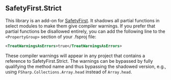 ## SafetyFirst.Strict

This library is an add-on for [SafetyFirst](https://www.nuget.org/packages/SafetyFirst).  It shadows all partial functions in select modules to make them give compiler warnings.  If you prefer that partial functions be disallowed entirely, you can add the following line to the `<PropertyGroup>` section of your .fsproj file:
```XML
<TreatWarningsAsErrors>true</TreatWarningsAsErrors>
```

These compiler warnings will appear in any project that contains a reference to SafetyFirst.Strict.  The warnings can be bypassed by fully qualifying the method name and thus bypassing the shadowed version, e.g., using `FSharp.Collections.Array.head` instead of `Array.head`.